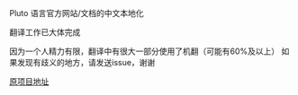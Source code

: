 Pluto 语言官方网站/文档的中文本地化

翻译工作已大体完成

因为一个人精力有限，翻译中有很大一部分使用了机翻（可能有60%及以上）
如果发现有歧义的地方，请发送issue，谢谢

[原项目地址](https://github.com/PlutoLang/plutolang.github.io)